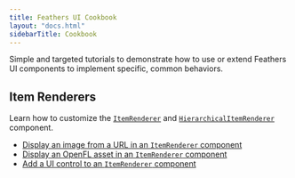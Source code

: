 ```yaml
---
title: Feathers UI Cookbook
layout: "docs.html"
sidebarTitle: Cookbook
---
```


Simple and targeted tutorials to demonstrate how to use or extend Feathers UI components to implement specific, common behaviors.

## Item Renderers

Learn how to customize the [`ItemRenderer`](../item-renderer.md) and [`HierarchicalItemRenderer`](../hierarchical-item-renderer.md) component.

- [Display an image from a URL in an `ItemRenderer` component](./item-renderer-image-url.md)
- [Display an OpenFL asset in an `ItemRenderer` component](./item-renderer-openfl-assets.md)
- [Add a UI control to an `ItemRenderer` component](./item-renderer-ui-control-accessory.md)
